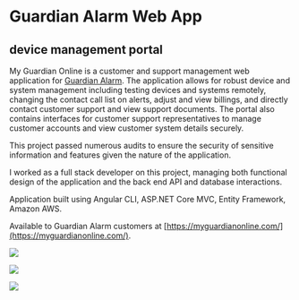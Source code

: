 # Guardian Alarm Web App
## device management portal

My Guardian Online is a customer and support management web application for [Guardian Alarm](https://guardianalarm.com/). The application allows for robust device and system management including testing devices and systems remotely, changing the contact call list on alerts, adjust and view billings, and directly contact customer support and view support documents. The portal also contains interfaces for customer support representatives to manage customer accounts and view customer system details securely.

This project passed numerous audits to ensure the security of sensitive information and features given the nature of the application.

I worked as a full stack developer on this project, managing both functional design of the application and the back end API and database interactions.

Application built using Angular CLI, ASP.NET Core MVC, Entity Framework, Amazon AWS.

Available to Guardian Alarm customers at [https://myguardianonline.com/](https://myguardianonline.com/).


![](https://res.cloudinary.com/dyzmnhqpr/image/upload/q_auto:eco/v1586203952/Gaurdian-Dashboard_t2qsxp.jpg)


![](https://res.cloudinary.com/dyzmnhqpr/image/upload/q_auto:eco/v1586203952/Gaurdian_-Systems_fcjkuk.jpg)


![](https://res.cloudinary.com/dyzmnhqpr/image/upload/q_auto:eco/v1586203952/Gaurdian-CallList_y8nzdv.jpg)
